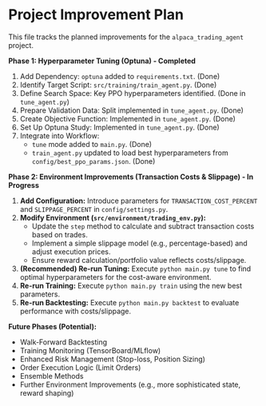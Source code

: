 # Project Improvement Plan

This file tracks the planned improvements for the `alpaca_trading_agent` project.

**Phase 1: Hyperparameter Tuning (Optuna) - Completed**

1.  Add Dependency: `optuna` added to `requirements.txt`. (Done)
2.  Identify Target Script: `src/training/train_agent.py`. (Done)
3.  Define Search Space: Key PPO hyperparameters identified. (Done in `tune_agent.py`)
4.  Prepare Validation Data: Split implemented in `tune_agent.py`. (Done)
5.  Create Objective Function: Implemented in `tune_agent.py`. (Done)
6.  Set Up Optuna Study: Implemented in `tune_agent.py`. (Done)
7.  Integrate into Workflow:
    *   `tune` mode added to `main.py`. (Done)
    *   `train_agent.py` updated to load best hyperparameters from `config/best_ppo_params.json`. (Done)

**Phase 2: Environment Improvements (Transaction Costs & Slippage) - In Progress**

1.  **Add Configuration:** Introduce parameters for `TRANSACTION_COST_PERCENT` and `SLIPPAGE_PERCENT` in `config/settings.py`.
2.  **Modify Environment (`src/environment/trading_env.py`):**
    *   Update the `step` method to calculate and subtract transaction costs based on trades.
    *   Implement a simple slippage model (e.g., percentage-based) and adjust execution prices.
    *   Ensure reward calculation/portfolio value reflects costs/slippage.
3.  **(Recommended) Re-run Tuning:** Execute `python main.py tune` to find optimal hyperparameters for the cost-aware environment.
4.  **Re-run Training:** Execute `python main.py train` using the new best parameters.
5.  **Re-run Backtesting:** Execute `python main.py backtest` to evaluate performance with costs/slippage.

**Future Phases (Potential):**

*   Walk-Forward Backtesting
*   Training Monitoring (TensorBoard/MLflow)
*   Enhanced Risk Management (Stop-loss, Position Sizing)
*   Order Execution Logic (Limit Orders)
*   Ensemble Methods
*   Further Environment Improvements (e.g., more sophisticated state, reward shaping)
